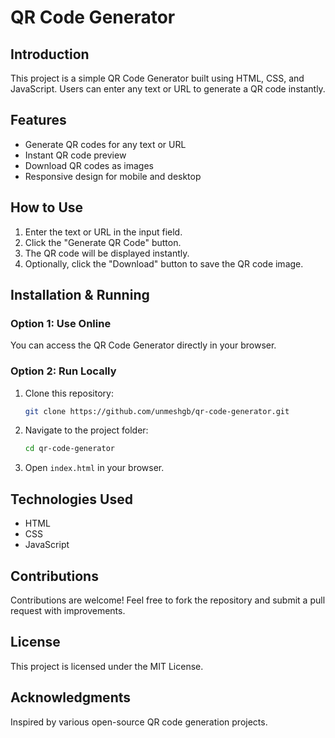 
# QR Code Generator

## Introduction
This project is a simple QR Code Generator built using HTML, CSS, and JavaScript. Users can enter any text or URL to generate a QR code instantly.

## Features
- Generate QR codes for any text or URL
- Instant QR code preview
- Download QR codes as images
- Responsive design for mobile and desktop

## How to Use
1. Enter the text or URL in the input field.
2. Click the "Generate QR Code" button.
3. The QR code will be displayed instantly.
4. Optionally, click the "Download" button to save the QR code image.

## Installation & Running
### Option 1: Use Online
You can access the QR Code Generator directly in your browser.

### Option 2: Run Locally
1. Clone this repository:
   ```sh
   git clone https://github.com/unmeshgb/qr-code-generator.git
   ```
2. Navigate to the project folder:
   ```sh
   cd qr-code-generator
   ```
3. Open `index.html` in your browser.

## Technologies Used
- HTML
- CSS
- JavaScript

## Contributions
Contributions are welcome! Feel free to fork the repository and submit a pull request with improvements.

## License
This project is licensed under the MIT License.

## Acknowledgments
Inspired by various open-source QR code generation projects.

